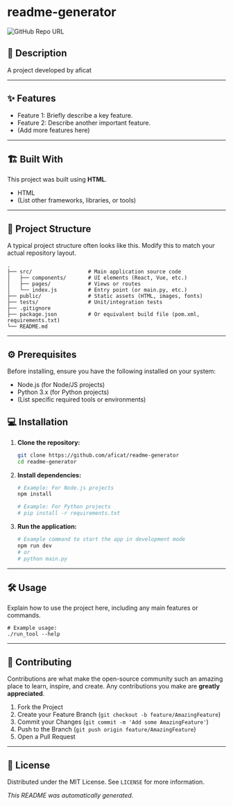 # readme-generator

![GitHub Repo URL](https://github.com/aficat/readme-generator)

## 📝 Description

A project developed by aficat

---

## ✨ Features

* Feature 1: Briefly describe a key feature.
* Feature 2: Describe another important feature.
* (Add more features here)

---

## 🏗️ Built With

This project was built using **HTML**.

* HTML
* (List other frameworks, libraries, or tools)

---

## 📂 Project Structure

A typical project structure often looks like this. Modify this to match your actual repository layout.

```
.
├── src/                  # Main application source code
│   ├── components/       # UI elements (React, Vue, etc.)
│   ├── pages/            # Views or routes
│   └── index.js          # Entry point (or main.py, etc.)
├── public/               # Static assets (HTML, images, fonts)
├── tests/                # Unit/integration tests
├── .gitignore
├── package.json          # Or equivalent build file (pom.xml, requirements.txt)
└── README.md
```

---

## ⚙️ Prerequisites

Before installing, ensure you have the following installed on your system:

* Node.js (for Node/JS projects)
* Python 3.x (for Python projects)
* (List specific required tools or environments)

## 💻 Installation

1.  **Clone the repository:**
    ```bash
    git clone https://github.com/aficat/readme-generator
    cd readme-generator
    ```

2.  **Install dependencies:**
    ```bash
    # Example: For Node.js projects
    npm install

    # Example: For Python projects
    # pip install -r requirements.txt
    ```

3.  **Run the application:**
    ```bash
    # Example command to start the app in development mode
    npm run dev
    # or
    # python main.py
    ```

---

## 🛠️ Usage

Explain how to use the project here, including any main features or commands.

```
# Example usage:
./run_tool --help
```

---

## 🤝 Contributing

Contributions are what make the open-source community such an amazing place to learn, inspire, and create. Any contributions you make are **greatly appreciated**.

1.  Fork the Project
2.  Create your Feature Branch (`git checkout -b feature/AmazingFeature`)
3.  Commit your Changes (`git commit -m 'Add some AmazingFeature'`)
4.  Push to the Branch (`git push origin feature/AmazingFeature`)
5.  Open a Pull Request

---

## 📄 License

Distributed under the MIT License. See `LICENSE` for more information.

*This README was automatically generated.*
